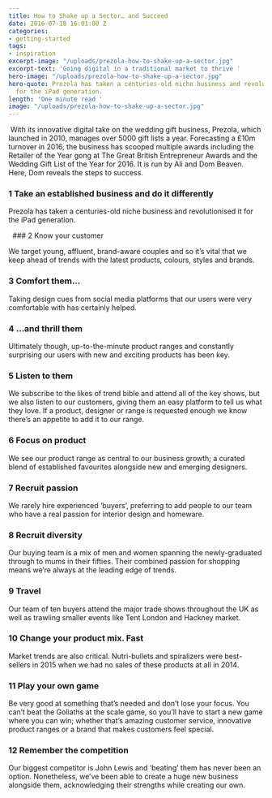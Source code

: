 ```yaml
---
title: How to Shake up a Sector… and Succeed
date: 2016-07-18 16:01:00 Z
categories:
- getting-started
tags:
- inspiration
excerpt-image: "/uploads/prezola-how-to-shake-up-a-sector.jpg"
excerpt-text: 'Going digital in a traditional market to thrive '
hero-image: "/uploads/prezola-how-to-shake-up-a-sector.jpg"
hero-quote: Prezola has taken a centuries-old niche business and revolutionised it
  for the iPad generation.
length: 'One minute read '
image: "/uploads/prezola-how-to-shake-up-a-sector.jpg"
---
```


 With its innovative digital take on the wedding gift business, Prezola, which launched in 2010, manages over 5000 gift lists a year.  Forecasting a £10m turnover in 2016, the business has scooped multiple awards including the Retailer of the Year gong at The Great British Entrepreneur Awards and the Wedding Gift List of the Year for 2016. It is run by Ali and Dom Beaven. Here, Dom reveals the steps to success.

### 1 Take an established business and do it differently

Prezola has taken a centuries-old niche business and revolutionised it for the iPad generation.

  ### 2 Know your customer

We target young, affluent, brand-aware couples and so it’s vital that we keep ahead of trends with the latest products, colours, styles and brands.

### 3 Comfort them…

Taking design cues from social media platforms that our users were very comfortable with has certainly helped.

### 4 …and thrill them

Ultimately though, up-to-the-minute product ranges and constantly surprising our users with new and exciting products has been key.

### 5 Listen to them

We subscribe to the likes of trend bible and attend all of the key shows, but we also listen to our customers, giving them an easy platform to tell us what they love. If a product, designer or range is requested enough we know there’s an appetite to add it to our range.

### 6 Focus on product

We see our product range as central to our business growth; a curated blend of established favourites alongside new and emerging designers.

### 7 Recruit passion

We rarely hire experienced ‘buyers’, preferring to add people to our team who have a real passion for interior design and homeware.

### 8 Recruit diversity

Our buying team is a mix of men and women spanning the newly-graduated through to mums in their fifties. Their combined passion for shopping means we’re always at the leading edge of trends.

### 9 Travel

Our team of ten buyers attend the major trade shows throughout the UK as well as trawling smaller events like Tent London and Hackney market.

### 10 Change your product mix. Fast

Market trends are also critical. Nutri-bullets and spiralizers were best-sellers in 2015 when we had no sales of these products at all in 2014.

### 11 Play your own game

Be very good at something that’s needed and don’t lose your focus. You can’t beat the Goliaths at the scale game, so you’ll have to start a new game where you can win; whether that’s amazing customer service, innovative product ranges or a brand that makes customers feel special.

### 12 Remember the competition

Our biggest competitor is John Lewis and ‘beating’ them has never been an option. Nonetheless, we’ve been able to create a huge new business alongside them, acknowledging their strengths while creating our own.
